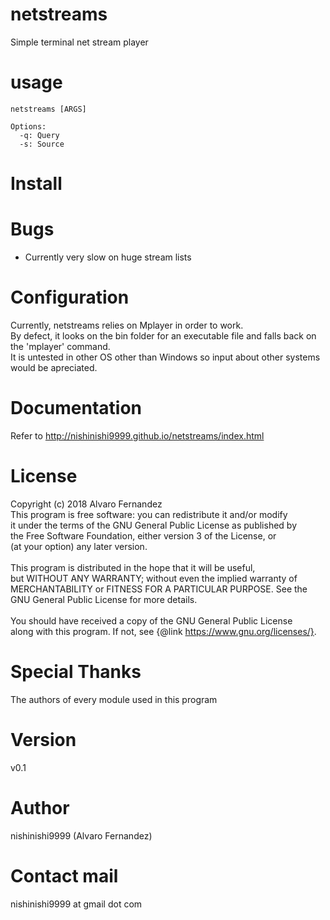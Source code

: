 # netstreams
Simple terminal net stream player

# usage

    netstreams [ARGS]

    Options:
      -q: Query
      -s: Source

# Install

# Bugs
- Currently very slow on huge stream lists

# Configuration
Currently, netstreams relies on Mplayer in order to work.
<br>By defect, it looks on the bin folder for an executable file and falls back on the 'mplayer' command.
<br>It is untested in other OS other than Windows so input about other systems would be apreciated.

# Documentation
Refer to http://nishinishi9999.github.io/netstreams/index.html

# License
Copyright (c) 2018 Alvaro Fernandez
<br>This program is free software: you can redistribute it and/or modify
<br>it under the terms of the GNU General Public License as published by
<br>the Free Software Foundation, either version 3 of the License, or
<br>(at your option) any later version.
<br>
<br>This program is distributed in the hope that it will be useful,
<br>but WITHOUT ANY WARRANTY; without even the implied warranty of
<br>MERCHANTABILITY or FITNESS FOR A PARTICULAR PURPOSE.  See the
<br>GNU General Public License for more details.
<br>
<br>You should have received a copy of the GNU General Public License
<br>along with this program.  If not, see {@link https://www.gnu.org/licenses/}.

# Special Thanks
The authors of every module used in this program

# Version
v0.1

# Author
nishinishi9999 (Alvaro Fernandez)

# Contact mail
nishinishi9999 at gmail dot com
